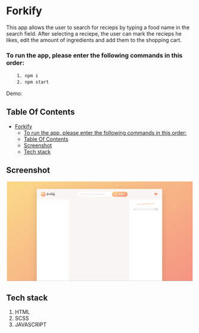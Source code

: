 # Forkify
This app allows the user to search for recieps by typing a food name in the search field.
After selecting a reciepe, the user can mark the recieps he likes, edit the amount of ingredients and add them to the shopping cart.

### To run the app, please enter the following commands in this order:
```sh
    1. npm i
    2. npm start
```

Demo: 

## Table Of Contents
- [Forkify](#loop-machine)
    - [To run the app, please enter the following commands in this order:](#to-run-the-app-please-enter-the-following-commands-in-this-order)
  - [Table Of Contents](#table-of-contents)
  - [Screenshot](#screenshot)
  - [Tech stack](#tech-stack)
  
## Screenshot
<p align="center"><img src="./src/images/forkify.gif" width="500" /></p>

## Tech stack
1. HTML
2. SCSS
3. JAVASCRIPT


